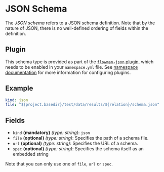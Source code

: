 # JSON Schema
The *JSON schema* refers to a JSON schema definition. Note that by the nature of JSON, there is no well-defined
ordering of fields within the definition.

## Plugin

This schema type is provided as part of the [`flowman-json` plugin](../../plugins/json.md), which needs to be enabled in your 
`namespace.yml` file. See [namespace documentation](../namespace.md) for more information for configuring plugins.


## Example
```yaml
kind: json
file: "${project.basedir}/test/data/results/${relation}/schema.json"
```

## Fields
* `kind` **(mandatory)** *(type: string)*: `json`
* `file` **(optional)** *(type: string)*:
Specifies the path of a schema file.
* `url` **(optional)** *(type: string)*:
Specifies the URL of a schema.
* `spec` **(optional)** *(type: string)*:
Specifies the schema itself as an embedded string

Note that you can only use one of `file`, `url` or `spec`.
